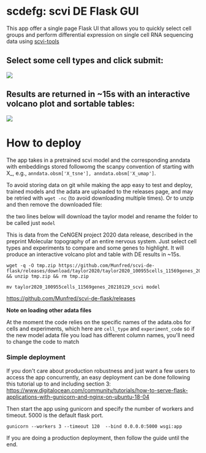 # scdefg: scvi DE Flask GUI
This app offer a single page Flask UI that allows you to quickly select cell groups and perform differential expression on single cell RNA sequencing data using [scvi-tools](https://scvi-tools.org)

## Select some cell types and click submit:
![](https://user-images.githubusercontent.com/12504176/107468161-44bc3580-6b46-11eb-9175-d10e9749f747.png)





## Results are returned in ~15s with an interactive volcano plot and sortable tables:
![](https://user-images.githubusercontent.com/12504176/107468037-07f03e80-6b46-11eb-8b27-9bccc3b5e9a6.png)



# How to deploy


The app takes in a pretrained scvi model and the corresponding anndata with embeddings stored followomg the scanpy convention of starting with X_, e.g., `anndata.obsm['X_tsne'], anndata.obsm['X_umap']`. 

To avoid storing data on git while making the app easy to test and deploy, trained models and the adata are uploaded to the releases page, and may be retried with `wget -nc` (to avoid downloading multiple times). Or to unzip and then remove the downloaded file:

the two lines below will download the taylor model and rename the folder to be called just `model`

This is data from the CeNGEN project 2020 data release, described in the preprint Molecular topography of an entire nervous system. Just select cell types and experiments to compare and some genes to highlight. It will produce an interactive volcano plot and table with DE results in ~15s.

```
wget -q -O tmp.zip https://github.com/Munfred/scvi-de-flask/releases/download/taylor2020/taylor2020_100955cells_11569genes_20210129_scvi.zip && unzip tmp.zip && rm tmp.zip

mv taylor2020_100955cells_11569genes_20210129_scvi model
```

https://github.com/Munfred/scvi-de-flask/releases


**Note on loading other adata files**

At the moment the code relies on the specific names of the adata.obs for cells and experiments, which here are `cell_type` and `experiment_code` so if the new model adata file you load has different column names, you'll need to change the code to match


### Simple deployment

If you don't care about production robustness and just want a few users to access the app concurrently,
an easy deployment can be done following this tutorial up to and including section 3: 
https://www.digitalocean.com/community/tutorials/how-to-serve-flask-applications-with-gunicorn-and-nginx-on-ubuntu-18-04

Then start the app using gunicorn and specify the number of workers and timeout. 5000 is the default flask port.

```
gunicorn --workers 3 --timeout 120  --bind 0.0.0.0:5000 wsgi:app 
```

If you are doing a production deployment, then follow the guide until the end.
